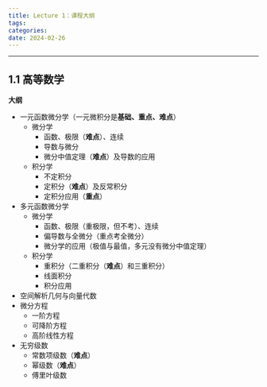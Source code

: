 ```yaml
---
title: Lecture 1：课程大纲
tags: 
categories: 
date: 2024-02-26
---
```

---
## 1.1 高等数学
**大纲**
+ 一元函数微分学（一元微积分是**基础、重点、难点**）
	+ 微分学
		+ 函数、极限（**难点**）、连续
		+ 导数与微分
		+ 微分中值定理（**难点**）及导数的应用
	+ 积分学
		+ 不定积分
		+ 定积分（**难点**）及反常积分
		+ 定积分应用（**重点**）
+ 多元函数微分学
	+ 微分学
		+ 函数、极限（重极限，但不考）、连续 
		+ 偏导数与全微分（重点考全微分）
		+ 微分学的应用（极值与最值，多元没有微分中值定理）
	+ 积分学
		+ 重积分（二重积分（**难点**）和三重积分）
		+ 线面积分
		+ 积分应用
+ 空间解析几何与向量代数
+ 微分方程
	+ 一阶方程
	+ 可降阶方程
	+ 高阶线性方程
+ 无穷级数
	+ 常数项级数（**难点**）
	+ 幂级数（**难点**）
	+ 傅里叶级数